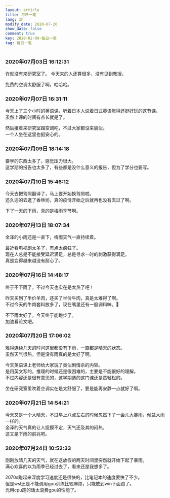 ```yaml
---
layout: article
title: 每日一笔
lang: zh
modify_date: 2020-07-20
show_date: false
comment: true
key: 2020-02-09-每日一笔
tag: 每日一笔
---
```


### 2020年07月03日 16:12:31
许就没有来研究室了。
今天来的人还算很多，没有见到教授。

免费的空调太舒服了啊，哈哈哈。

### 2020年07月07日 16:31:11
今天上了三个小时的英语课，听着日本人说着日式英语觉得还挺好玩的这节课。  
虽然上课的时间有点长就是了。

然后接着来研究室蹭空调吧，不过大家都没来貌似。  
一个人坐在这里也挺安心的。

### 2020年07月09日 18:14:18
要学的东西太多了，感觉压力很大。  
这学期的报告也太多了，有些都是没什么意义的报告，但为了学分也要写。

### 2020年07月10日 15:46:12
今天去把驾照翻译了，马上要开始换驾照啦。  
还久违的去逛了香林坊，真的疫情开始之后就再也没有去过了啊。

下了一天的下雨，真的是梅雨季节啊。

### 2020年07月13日 18:07:34
金泽的小雨还是一直下，梅雨天气一直持续着。   

最近看电视剧太多了，有点太疯狂了。  
现在人总是不能接受延迟满足，总是寻求一时的刺激获得满足。  
真是变得越来越没有耐心了。

### 2020年07月16日 14:48:17
终于不下雨了，不过今天也实在是太热了吧！  

昨天买到了半价羊肉，还买了半价牛肉，真是太难得了啊。  
不过今天的牛肉套料放多了，现在嘴里还有一股调料味。🤦‍

不下雨太好了，今天终于能跑步了。  
加油看论文吧。

### 2020年07月20日 17:06:02
难得连续几天的时间这里都没有下雨，一直都是晴天的状态。  
虽然天气很热，但是没有雨真的是太好了啊。

今天英语课上老师给大家玩了类似剧情杀的内容。  
是用英文写的，推理的时候还是很困难的，主要是不能很好的理解。  
不过内容还是很有意思的，这学期选的这门课还是蛮轻松的。  

坐在研究室里吹着空调实在是太舒服了，要是能再安静一点就好了啊。

### 2020年07月21日 14:54:21
今天又是一个大晴天，不过早上八点左右的时候忽然下了一会儿大暴雨，倾盆大雨一样的。  
金泽的天气真的让人捉摸不定，天气还及其的闷热，  
这又是下雨的前兆吧。

### 2020年07月24日 10:52:33
刚刚放晴几天的天气，就在这放假的两天时间里突然就开始下起了暴雨。  
满心欢喜的以为雨季已经过去了，看来还是我想多了。  

2070s跑起来深度学习速度还是很快的，比笔记本的速度要快了不少。  
但是wsl还是不能调用gpu训练比较麻烦，只能放到win下面跑了。  
光用cpu跑的话太浪费gpu的性能了。
